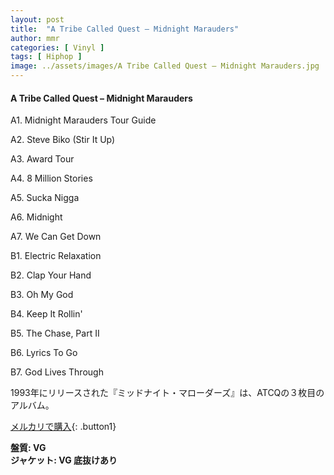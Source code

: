 ```yaml
---
layout: post
title:  "A Tribe Called Quest – Midnight Marauders"
author: mmr
categories: [ Vinyl ]
tags: [ Hiphop ]
image: ../assets/images/A Tribe Called Quest – Midnight Marauders.jpg
---
```


#### A Tribe Called Quest – Midnight Marauders

A1. Midnight Marauders Tour Guide

A2. Steve Biko (Stir It Up)

A3. Award Tour

A4. 8 Million Stories

A5. Sucka Nigga

A6. Midnight

A7. We Can Get Down

B1. Electric Relaxation

B2. Clap Your Hand

B3. Oh My God

B4. Keep It Rollin'

B5. The Chase, Part II

B6. Lyrics To Go

B7. God Lives Through

1993年にリリースされた『ミッドナイト・マローダーズ』は、ATCQの３枚目のアルバム。

[メルカリで購入](https://jp.mercari.com/item/m77760798156){: .button1}

<div class="mt-4 mb-4 d-flex align-items-center">
<strong class="mr-1">盤質: VG</strong>
</div>
<div class="mt-4 mb-4 d-flex align-items-center">
<strong class="mr-1">ジャケット: VG 底抜けあり</strong>
</div>
